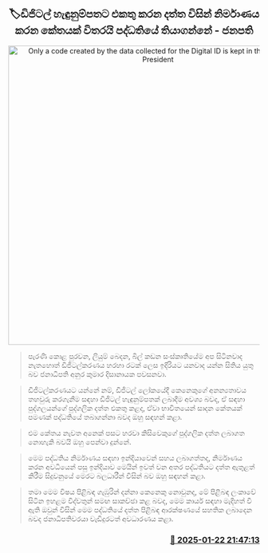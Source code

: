 <p align='center'><b><h2 align='center' title='Only a code created by the data collected for the Digital ID is kept in the system - President'>🏷ඩිජිටල් හැඳුනුම්පතට එකතු කරන දත්ත විසින් නිර්මාණය කරන කේතයක් විතරයි පද්ධතියේ තියාගන්නේ - ජනපති</h2></b></p>
<p align='center'><img src='https://helakuru.sgp1.cdn.digitaloceanspaces.com/esana/images/lib/anura-president-satana-sirasa.jpg' width='600' alt='Only a code created by the data collected for the Digital ID is kept in the system - President'></p>

> පැරණි කොළ පුරවන, ලියුම් බෙදන, බිල් කඩන සංස්කෘතියේම අප සිටිනවාද නැතහොත් ඩිජිටල්කරණය හරහා රටක් ලෙස ඉදිරියට යනවාද යන්න සිතිය යුතු බව ජනාධිපති අනුර කුමාර දිසානායක පවසනවා.

> ඩිජිටල්කරණයට යන්නේ නම්, ඩිජිටල් ලෝකයේදී කෙනෙකුගේ අනන්‍යතාවය තහවුරු කරගැනීම සඳහා ඩිජිටල් හැඳුනුම්පතක් ලබාදීම අවශ්‍ය බවද, ඒ සඳහා පුද්ගලයන්ගේ පුද්ගලික දත්ත එකතු කළද, ඒවා ​භාවිතයෙන් සාදන කේතයක් පමණක් පද්ධතියේ තබාගන්නා බවද ඔහු සඳහන් කළා.

> එම කේතය නැවත අනෙක් පසට හරවා කිසිවෙකුගේ පුද්ගලික දත්ත ලබාගත නොහැකි බවයි ඔහු පෙන්වා දුන්නේ.

> මෙම පද්ධතිය නිර්මාණය සඳහා ඉන්දියාවෙන් සහය ලබාගත්තද, නිර්මාණය කරන අවධියෙන් පසු ඉන්දියාව මෙයින් ඉවත් වන අතර පද්ධතියට දත්ත ඇතුළත් කිරීම සිදුවනුයේ මෙරට බලධාරීන් විසින් බව ඔහු සඳහන් කළා.

> තමා මෙම විෂය පිළිබඳ ගැඹුරින් දන්නා කෙනෙකු නොවුනද, මේ පිළිබඳ ලංකාවේ සිටින ඉහළම විද්වතුන් සමඟ සාකච්ඡා කළ බවද, මෙම කාර්ය සඳහා මැදිහත් වී ඇති ඔවුන් විසින් මෙම පද්ධතියේ දත්ත පිළිබ​ඳ ආරක්ෂණයේ සහතික ලබාදෙන බවද ජනාධිපතිවරයා වැඩිදුරටත් අවධාරණය කළා.



<h3 align='right'><a href='https://www.helakuru.lk/esana/p/106808/'>📅 2025-01-22 21:47:13</a></h3>
